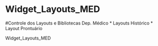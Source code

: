 # Widget_Layouts_MED
  #Controle dos Layouts e Bibliotecas Dep. Médico
    * Layouts Histórico
    * Layout Prontuário
    
Widget_Layouts_MED
